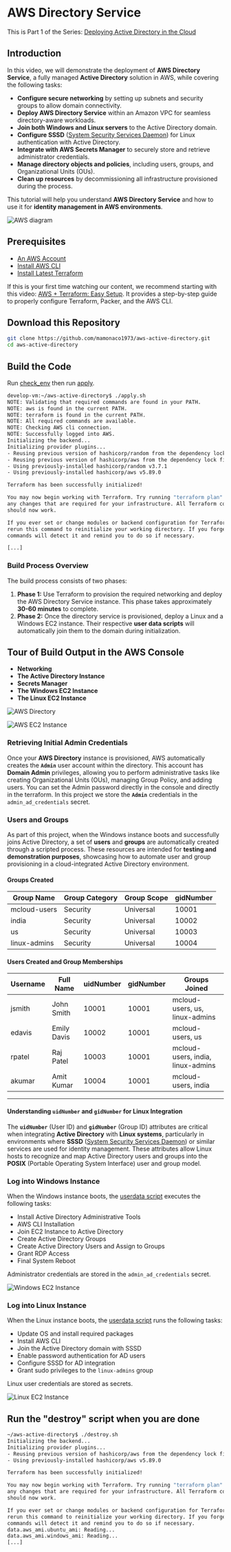 # AWS Directory Service

This is Part 1 of the Series: [Deploying Active Directory in the Cloud](https://youtu.be/H5lKJPJBL5s)

## Introduction

In this video, we will demonstrate the deployment of **AWS Directory Service**, a fully managed **Active Directory** solution in AWS, while covering the following tasks:  

- **Configure secure networking** by setting up subnets and security groups to allow domain connectivity.  
- **Deploy AWS Directory Service** within an Amazon VPC for seamless directory-aware workloads.  
- **Join both Windows and Linux servers** to the Active Directory domain.  
- **Configure SSSD** ([System Security Services Daemon](https://sssd.io/)) for Linux authentication with Active Directory.  
- **Integrate with AWS Secrets Manager** to securely store and retrieve administrator credentials.  
- **Manage directory objects and policies**, including users, groups, and Organizational Units (OUs).   
- **Clean up resources** by decommissioning all infrastructure provisioned during the process.  

This tutorial will help you understand **AWS Directory Service** and how to use it for **identity management in AWS environments**.

![AWS diagram](aws-directory.png)

## Prerequisites

* [An AWS Account](https://aws.amazon.com/console/)
* [Install AWS CLI](https://docs.aws.amazon.com/cli/latest/userguide/getting-started-install.html) 
* [Install Latest Terraform](https://developer.hashicorp.com/terraform/install)

If this is your first time watching our content, we recommend starting with this video: [AWS + Terraform: Easy Setup](https://youtu.be/BCMQo0CB9wk). It provides a step-by-step guide to properly configure Terraform, Packer, and the AWS CLI.

## Download this Repository

```bash
git clone https://github.com/mamonaco1973/aws-active-directory.git
cd aws-active-directory
```

## Build the Code

Run [check_env](check_env.sh) then run [apply](apply.sh).

```bash
develop-vm:~/aws-active-directory$ ./apply.sh
NOTE: Validating that required commands are found in your PATH.
NOTE: aws is found in the current PATH.
NOTE: terraform is found in the current PATH.
NOTE: All required commands are available.
NOTE: Checking AWS cli connection.
NOTE: Successfully logged into AWS.
Initializing the backend...
Initializing provider plugins...
- Reusing previous version of hashicorp/random from the dependency lock file
- Reusing previous version of hashicorp/aws from the dependency lock file
- Using previously-installed hashicorp/random v3.7.1
- Using previously-installed hashicorp/aws v5.89.0

Terraform has been successfully initialized!

You may now begin working with Terraform. Try running "terraform plan" to see
any changes that are required for your infrastructure. All Terraform commands
should now work.

If you ever set or change modules or backend configuration for Terraform,
rerun this command to reinitialize your working directory. If you forget, other
commands will detect it and remind you to do so if necessary.

[...]
```

### Build Process Overview  

The build process consists of two phases:  

1. **Phase 1:** Use Terraform to provision the required networking and deploy the AWS Directory Service instance. This phase takes approximately **30-60 minutes** to complete.  
2. **Phase 2:** Once the directory service is provisioned, deploy a Linux and a Windows EC2 instance. Their respective **user data scripts** will automatically join them to the domain during initialization.  

## Tour of Build Output in the AWS Console

- **Networking**
- **The Active Directory Instance**
- **Secrets Manager**
- **The Windows EC2 Instance**
- **The Linux EC2 Instance**

![AWS Directory](console1.png)

![AWS EC2 Instance](console2.png)

### Retrieving Initial Admin Credentials

Once your **AWS Directory** instance is provisioned, AWS automatically creates the **`Admin`** user account within the directory. This account has **Domain Admin** privileges, allowing you to perform administrative tasks like creating Organizational Units (OUs), managing Group Policy, and adding users. You can set the Admin password directly in the console and directly in the terraform. In this project we store the **`Admin`** credentials in the `admin_ad_credentials` secret.

### Users and Groups

As part of this project, when the Windows instance boots and successfully joins Active Directory, a set of **users** and **groups** are automatically created through a scripted process. These resources are intended for **testing and demonstration purposes**, showcasing how to automate user and group provisioning in a cloud-integrated Active Directory environment.

#### Groups Created

| Group Name    | Group Category | Group Scope | gidNumber |
|----------------|----------------|----------------|------------|
| mcloud-users   | Security       | Universal     | 10001 |
| india          | Security       | Universal     | 10002 |
| us             | Security       | Universal     | 10003 |
| linux-admins   | Security       | Universal     | 10004 |

#### Users Created and Group Memberships

| Username | Full Name   | uidNumber | gidNumber | Groups Joined                    |
|---------|------------|-----------|-----------|----------------------|
| jsmith  | John Smith  | 10001 | 10001 | mcloud-users, us, linux-admins |
| edavis  | Emily Davis | 10002 | 10001 | mcloud-users, us |
| rpatel  | Raj Patel   | 10003 | 10001 | mcloud-users, india, linux-admins |
| akumar  | Amit Kumar  | 10004 | 10001 | mcloud-users, india |

---


#### Understanding `uidNumber` and `gidNumber` for Linux Integration

The **`uidNumber`** (User ID) and **`gidNumber`** (Group ID) attributes are critical when integrating **Active Directory** with **Linux systems**, particularly in environments where **SSSD** ([System Security Services Daemon](https://sssd.io/)) or similar services are used for identity management. These attributes allow Linux hosts to recognize and map Active Directory users and groups into the **POSIX** (Portable Operating System Interface) user and group model.

### Log into Windows Instance  

When the Windows instance boots, the [userdata script](02-servers/scripts/userdata.ps1) executes the following tasks:  

- Install Active Directory Administrative Tools  
- AWS CLI Installation  
- Join EC2 Instance to Active Directory  
- Create Active Directory Groups  
- Create Active Directory Users and Assign to Groups  
- Grant RDP Access  
- Final System Reboot  

Administrator credentials are stored in the `admin_ad_credentials` secret.

![Windows EC2 Instance](windows.png)

### Log into Linux Instance  

When the Linux instance boots, the [userdata script](02-servers/scripts/userdata.sh) runs the following tasks:  

- Update OS and install required packages  
- Install AWS CLI  
- Join the Active Directory domain with SSSD  
- Enable password authentication for AD users  
- Configure SSSD for AD integration  
- Grant sudo privileges to the `linux-admins` group  

Linux user credentials are stored as secrets.

![Linux EC2 Instance](linux.png)

## Run the "destroy" script when you are done

```bash
~/aws-active-directory$ ./destroy.sh
Initializing the backend...
Initializing provider plugins...
- Reusing previous version of hashicorp/aws from the dependency lock file
- Using previously-installed hashicorp/aws v5.89.0

Terraform has been successfully initialized!

You may now begin working with Terraform. Try running "terraform plan" to see
any changes that are required for your infrastructure. All Terraform commands
should now work.

If you ever set or change modules or backend configuration for Terraform,
rerun this command to reinitialize your working directory. If you forget, other
commands will detect it and remind you to do so if necessary.
data.aws_ami.ubuntu_ami: Reading...
data.aws_ami.windows_ami: Reading...
[...]
```

